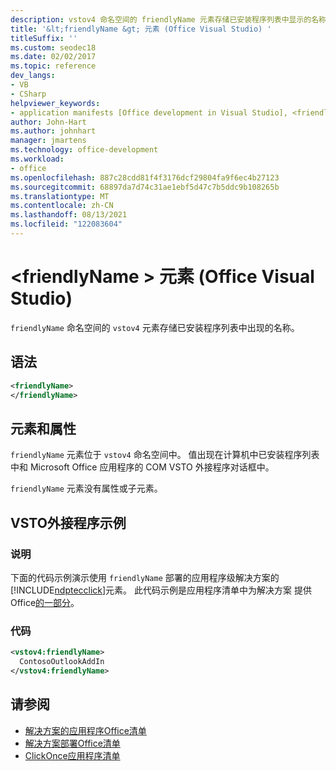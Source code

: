 ```yaml
---
description: vstov4 命名空间的 friendlyName 元素存储已安装程序列表中显示的名称。
title: '&lt;friendlyName &gt; 元素 (Office Visual Studio) '
titleSuffix: ''
ms.custom: seodec18
ms.date: 02/02/2017
ms.topic: reference
dev_langs:
- VB
- CSharp
helpviewer_keywords:
- application manifests [Office development in Visual Studio], <friendlyName> element
author: John-Hart
ms.author: johnhart
manager: jmartens
ms.technology: office-development
ms.workload:
- office
ms.openlocfilehash: 887c28cdd81f4f3176dcf29804fa9f6ec4b27123
ms.sourcegitcommit: 68897da7d74c31ae1ebf5d47c7b5ddc9b108265b
ms.translationtype: MT
ms.contentlocale: zh-CN
ms.lasthandoff: 08/13/2021
ms.locfileid: "122083604"
---
```

# <a name="ltfriendlynamegt-element-office-development-in-visual-studio"></a>&lt;friendlyName &gt; 元素 (Office Visual Studio) 
  `friendlyName` 命名空间的 `vstov4` 元素存储已安装程序列表中出现的名称。

## <a name="syntax"></a>语法

```xml
<friendlyName>
</friendlyName>
```

## <a name="elements-and-attributes"></a>元素和属性
 `friendlyName` 元素位于 `vstov4` 命名空间中。 值出现在计算机中已安装程序列表中和 Microsoft Office 应用程序的 COM VSTO 外接程序对话框中。

 `friendlyName` 元素没有属性或子元素。

## <a name="vsto-add-in-example"></a>VSTO外接程序示例

### <a name="description"></a>说明
 下面的代码示例演示使用 `friendlyName` 部署的应用程序级解决方案的 [!INCLUDE[ndptecclick](../vsto/includes/ndptecclick-md.md)]元素。 此代码示例是应用程序清单中为解决方案 提供Office[的一部分](../vsto/application-manifests-for-office-solutions.md)。

### <a name="code"></a>代码

```xml
<vstov4:friendlyName>
  ContosoOutlookAddIn
</vstov4:friendlyName>
```

## <a name="see-also"></a>请参阅

- [解决方案的应用程序Office清单](../vsto/application-manifests-for-office-solutions.md)
- [解决方案部署Office清单](../vsto/deployment-manifests-for-office-solutions.md)
- [ClickOnce应用程序清单](../deployment/clickonce-application-manifest.md)
